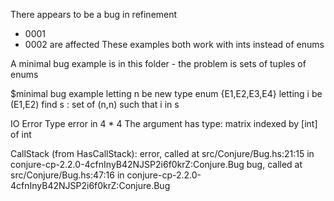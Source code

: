 There appears to be a bug in refinement
- 0001
- 0002
are affected 
These examples both work with ints instead of enums

A minimal bug example is in this folder - the problem is sets of tuples of enums

$minimal bug example
  letting n be new type enum {E1,E2,E3,E4} 
  letting i be (E1,E2)
  find s : set of (n,n)
  such that i in s 


IO Error
Type error in 4 * 4
              The argument has type: matrix indexed by [int] of int

CallStack (from HasCallStack):
  error, called at src/Conjure/Bug.hs:21:15 in conjure-cp-2.2.0-4cfnInyB42NJSP2i6f0krZ:Conjure.Bug
  bug, called at src/Conjure/Bug.hs:47:16 in conjure-cp-2.2.0-4cfnInyB42NJSP2i6f0krZ:Conjure.Bug
